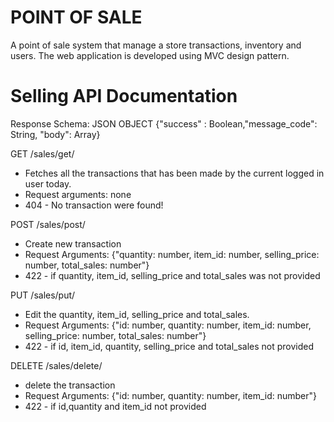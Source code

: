 # POINT OF SALE

A point of sale system that manage a store transactions, inventory and users. The web application is developed using MVC design pattern.


# Selling API Documentation

Response Schema:
JSON OBJECT {"success" : Boolean,"message_code": String, "body": Array}

GET /sales/get/

- Fetches all the transactions that has been made by the current logged in user today.
- Request arguments: none
- 404 - No transaction were found!

POST /sales/post/

- Create new transaction
- Request Arguments: {"quantity: number, item_id: number, selling_price: number, total_sales: number"}
- 422 - if quantity, item_id, selling_price and total_sales was not provided

PUT /sales/put/

- Edit the quantity, item_id, selling_price and total_sales.
- Request Arguments: {"id: number, quantity: number, item_id: number, selling_price: number, total_sales: number"}
- 422 - if id, item_id, quantity, selling_price and total_sales not provided

DELETE /sales/delete/

- delete the transaction
- Request Arguments: {"id: number, quantity: number, item_id: number"}
- 422 - if id,quantity and item_id not provided
